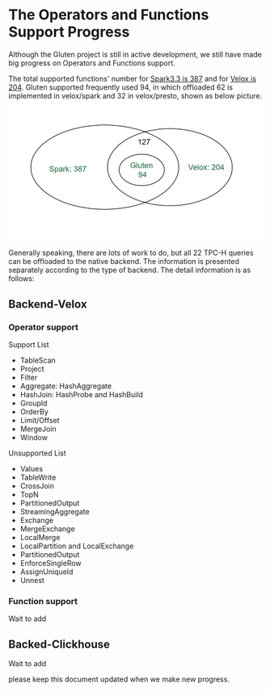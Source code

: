# The Operators and Functions Support Progress
Although the Gluten project is still in active development, we still have made big progress on Operators and Functions support.

The total supported functions' number for [Spark3.3 is 387](https://spark.apache.org/docs/latest/api/sql/) and for [Velox is 204](https://facebookincubator.github.io/velox/functions/coverage.html). 
Gluten supported frequently used 94, in which offloaded 62 is implemented in velox/spark and 32 in velox/presto, shown as below picture.
![support](./docs/image/support.png)

Generally speaking, there are lots of work to do, but all 22 TPC-H queries can be offloaded to the native backend. The information
is presented separately according to the type of backend. The detail information is as follows:

## Backend-Velox

### Operator support
Support List
- TableScan
- Project
- Filter
- Aggregate: HashAggregate
- HashJoin: HashProbe and HashBuild
- GroupId
- OrderBy
- Limit/Offset
- MergeJoin
- Window

Unsupported List
- Values
- TableWrite
- CrossJoin
- TopN
- PartitionedOutput
- StreamingAggregate
- Exchange
- MergeExchange
- LocalMerge
- LocalPartition and LocalExchange
- PartitionedOutput
- EnforceSingleRow
- AssignUniqueId
- Unnest

### Function support
Wait to add


## Backed-Clickhouse
Wait to add

please keep this document updated when we make new progress.
